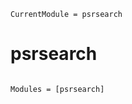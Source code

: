 ```@meta
CurrentModule = psrsearch
```

# psrsearch

```@index
```

```@autodocs
Modules = [psrsearch]
```
